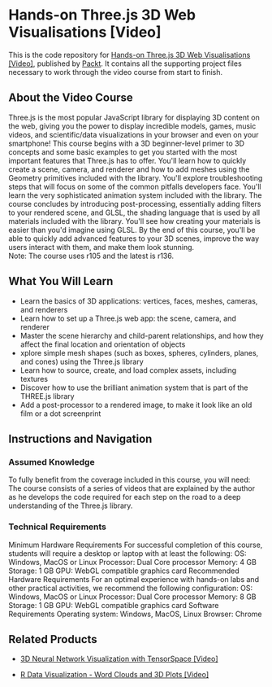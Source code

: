 


# Hands-on Three.js 3D Web Visualisations [Video]
This is the code repository for [Hands-on Three.js 3D Web Visualisations [Video]](https://www.packtpub.com/data/hands-on-three-js-3d-web-visualisations-video), published by [Packt](https://www.packtpub.com/?utm_source=github). It contains all the supporting project files necessary to work through the video course from start to finish.
## About the Video Course
Three.js is the most popular JavaScript library for displaying 3D content on the web, giving you the power to display incredible models, games, music videos, and scientific/data visualizations in your browser and even on your smartphone!
This course begins with a 3D beginner-level primer to 3D concepts and some basic examples to get you started with the most important features that Three.js has to offer. You'll learn how to quickly create a scene, camera, and renderer and how to add meshes using the Geometry primitives included with the library. You'll explore troubleshooting steps that will focus on some of the common pitfalls developers face. You'll learn the very sophisticated animation system included with the library. The course concludes by introducing post-processing, essentially adding filters to your rendered scene, and GLSL, the shading language that is used by all materials included with the library. You'll see how creating your materials is easier than you'd imagine using GLSL.
By the end of this course, you'll be able to quickly add advanced features to your 3D scenes, improve the way users interact with them, and make them look stunning.</br> Note: The course uses r105 and the latest is r136.


<H2>What You Will Learn</H2>
<DIV class=book-info-will-learn-text>
<UL>
<LI>Learn the basics of 3D applications: vertices, faces, meshes, cameras, and renderers
<LI>Learn how to set up a Three.js web app: the scene, camera, and renderer 
<LI>Master the scene hierarchy and child-parent relationships, and how they affect the final location and orientation of objects 
<LI>xplore simple mesh shapes (such as boxes, spheres, cylinders, planes, and cones) using the Three.js library 
<LI>Learn how to source, create, and load complex assets, including textures 
<LI>Discover how to use the brilliant animation system that is part of the THREE.js library 
<LI>Add a post-processor to a rendered image, to make it look like an old film or a dot screenprint </LI></UL></DIV>

## Instructions and Navigation
### Assumed Knowledge
To fully benefit from the coverage included in this course, you will need:<br/>
The course consists of a series of videos that are explained by the author as he develops the code required for each step on the road to a deep understanding of the Three.js library.	
### Technical Requirements
Minimum Hardware Requirements
For successful completion of this course, students will require a desktop or laptop with at least the following:
OS: Windows, MacOS or Linux
Processor: Dual Core processor
Memory: 4 GB
Storage: 1 GB
GPU: WebGL compatible graphics card
Recommended Hardware Requirements
For an optimal experience with hands-on labs and other practical activities, we recommend the following configuration:
OS: Windows, MacOS or Linux
Processor: Dual Core processor
Memory: 8 GB
Storage: 1 GB
GPU: WebGL compatible graphics card
Software Requirements
Operating system: Windows, MacOS, Linux
Browser: Chrome

## Related Products
* [3D Neural Network Visualization with TensorSpace [Video]](https://www.packtpub.com/application-development/3d-neural-network-visualization-tensorspace-video)

* [R Data Visualization - Word Clouds and 3D Plots [Video]](https://www.packtpub.com/big-data-and-business-intelligence/r-data-visualization-word-clouds-and-3d-plots-video)

